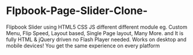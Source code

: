 # Flpbook-Page-Slider-Clone-
Flipbook Slider using HTML5 CSS JS different different module  eg. Custom Menu, Flip Speed, Layout based,  Single Page layout,  Many More. and It is fully HTML &amp; jQuery driven no Flash Player needed. Works on desktop and mobile devices! You get the same experience on every platform
